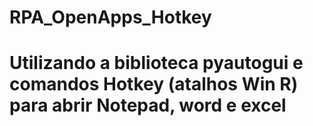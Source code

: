 # RPA_OpenApps_Hotkey

# Utilizando a biblioteca pyautogui e comandos Hotkey (atalhos Win R) para abrir Notepad, word e excel 
